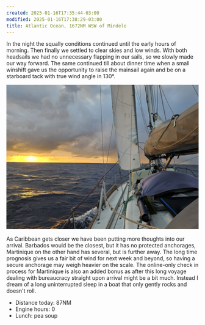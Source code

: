```yaml
---
created: 2025-01-16T17:35:44-03:00
modified: 2025-01-16T17:38:29-03:00
title: Atlantic Ocean, 1672NM WSW of Mindelo
---
```


In the night the squally conditions continued until the early hours of morning. Then finally we settled to clear skies and low winds. With both headsails we had no unnecessary flapping in our sails, so we slowly made our way forward. The same continued till about dinner time when a small winshift gave us the opportunity to raise the mainsail again and be on a starboard tack with true wind angle in 130°.

![Image](../2025/596f5eb50f9bd119dfb3ab8d210309e0.jpg)

As Caribbean gets closer we have been putting more thoughts into our arrival. Barbados would be the closest, but it has no protected anchorages, Martinique on the other hand has several, but is further away. The long time prognosis gives us a fair bit of wind for next week and beyond, so having a secure anchorage may weigh heavier on the scale. The online-only check in process for Martinique is also an added bonus as after this long voyage dealing with bureaucracy straight upon arrival might be a bit much. Instead I dream of a long uninterrupted sleep in a boat that only gently rocks and doesn't roll.

* Distance today: 87NM
* Engine hours: 0
* Lunch: pea soup
